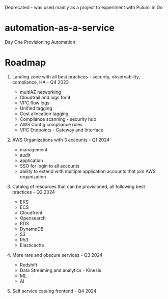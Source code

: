 Deprecated - was used mainly as a project to experiment with Pulumi in Go

# automation-as-a-service
Day One Provisioning Automation

# Roadmap
1. Landing zone with all best practices - security, observability, compliance, HA - Q4 2023
    - multiAZ networking
    - Cloudtrail and logs for it
    - VPC flow logs
    - Unified tagging
    - Cost allocation tagging
    - Compliance scanning - security hub
    - AWS Config compliance rules
    - VPC Endpoints - Gateway and Interface

2. AWS Organizations with 3 accounts - Q1 2024
    - management
    - audit
    - application
    - SSO for login to all accounts
    - ability to extend with multiple application accounts that join AWS organization

3. Catalog of resources that can be provisioned, all following best practices - Q2 2024
   - EKS
   - ECS
   - Cloudfront
   - Opensearch
   - RDS
   - DynamoDB
   - S3
   - R53
   - Elasticache
  
4. More rare and obscure services - Q3 2024
   - Redshift
   - Data Streaming and analytics - Kinesis
   - ML
   - AI
  
5. Self service catalog frontend - Q4 2024
